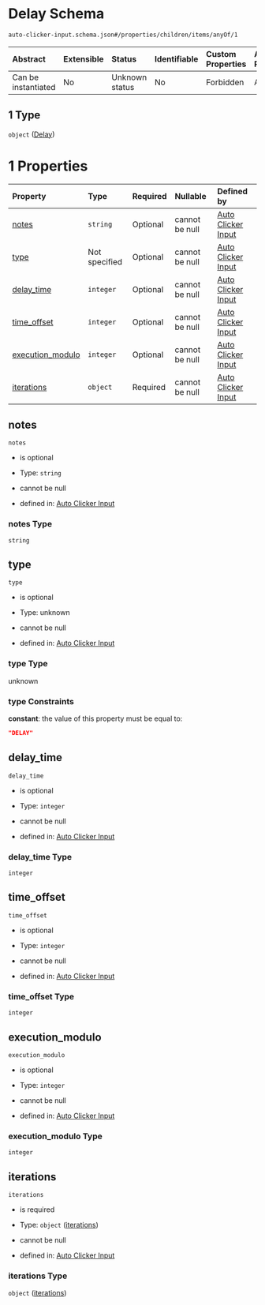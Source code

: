 # Delay Schema

```txt
auto-clicker-input.schema.json#/properties/children/items/anyOf/1
```



| Abstract            | Extensible | Status         | Identifiable | Custom Properties | Additional Properties | Access Restrictions | Defined In                                                                                          |
| :------------------ | :--------- | :------------- | :----------- | :---------------- | :-------------------- | :------------------ | :-------------------------------------------------------------------------------------------------- |
| Can be instantiated | No         | Unknown status | No           | Forbidden         | Allowed               | none                | [auto-clicker-input.schema.json\*](../../out/auto-clicker-input.schema.json "open original schema") |

## 1 Type

`object` ([Delay](auto-clicker-input-properties-events-items-anyof-delay.md))

# 1 Properties

| Property                               | Type          | Required | Nullable       | Defined by                                                                                                                                                                                                  |
| :------------------------------------- | :------------ | :------- | :------------- | :---------------------------------------------------------------------------------------------------------------------------------------------------------------------------------------------------------- |
| [notes](#notes)                        | `string`      | Optional | cannot be null | [Auto Clicker Input](auto-clicker-input-properties-events-items-anyof-delay-properties-notes.md "auto-clicker-input.schema.json#/properties/children/items/anyOf/1/properties/notes")                       |
| [type](#type)                          | Not specified | Optional | cannot be null | [Auto Clicker Input](auto-clicker-input-properties-events-items-anyof-delay-properties-type.md "auto-clicker-input.schema.json#/properties/children/items/anyOf/1/properties/type")                         |
| [delay\_time](#delay_time)             | `integer`     | Optional | cannot be null | [Auto Clicker Input](auto-clicker-input-properties-events-items-anyof-delay-properties-delay_time.md "auto-clicker-input.schema.json#/properties/children/items/anyOf/1/properties/delay_time")             |
| [time\_offset](#time_offset)           | `integer`     | Optional | cannot be null | [Auto Clicker Input](auto-clicker-input-properties-events-items-anyof-delay-properties-time_offset.md "auto-clicker-input.schema.json#/properties/children/items/anyOf/1/properties/time_offset")           |
| [execution\_modulo](#execution_modulo) | `integer`     | Optional | cannot be null | [Auto Clicker Input](auto-clicker-input-properties-events-items-anyof-delay-properties-execution_modulo.md "auto-clicker-input.schema.json#/properties/children/items/anyOf/1/properties/execution_modulo") |
| [iterations](#iterations)              | `object`      | Required | cannot be null | [Auto Clicker Input](auto-clicker-input-defs-iterations.md "auto-clicker-input.schema.json#/properties/children/items/anyOf/1/properties/iterations")                                                       |

## notes



`notes`

*   is optional

*   Type: `string`

*   cannot be null

*   defined in: [Auto Clicker Input](auto-clicker-input-properties-events-items-anyof-delay-properties-notes.md "auto-clicker-input.schema.json#/properties/children/items/anyOf/1/properties/notes")

### notes Type

`string`

## type



`type`

*   is optional

*   Type: unknown

*   cannot be null

*   defined in: [Auto Clicker Input](auto-clicker-input-properties-events-items-anyof-delay-properties-type.md "auto-clicker-input.schema.json#/properties/children/items/anyOf/1/properties/type")

### type Type

unknown

### type Constraints

**constant**: the value of this property must be equal to:

```json
"DELAY"
```

## delay\_time



`delay_time`

*   is optional

*   Type: `integer`

*   cannot be null

*   defined in: [Auto Clicker Input](auto-clicker-input-properties-events-items-anyof-delay-properties-delay_time.md "auto-clicker-input.schema.json#/properties/children/items/anyOf/1/properties/delay_time")

### delay\_time Type

`integer`

## time\_offset



`time_offset`

*   is optional

*   Type: `integer`

*   cannot be null

*   defined in: [Auto Clicker Input](auto-clicker-input-properties-events-items-anyof-delay-properties-time_offset.md "auto-clicker-input.schema.json#/properties/children/items/anyOf/1/properties/time_offset")

### time\_offset Type

`integer`

## execution\_modulo



`execution_modulo`

*   is optional

*   Type: `integer`

*   cannot be null

*   defined in: [Auto Clicker Input](auto-clicker-input-properties-events-items-anyof-delay-properties-execution_modulo.md "auto-clicker-input.schema.json#/properties/children/items/anyOf/1/properties/execution_modulo")

### execution\_modulo Type

`integer`

## iterations



`iterations`

*   is required

*   Type: `object` ([iterations](auto-clicker-input-defs-iterations.md))

*   cannot be null

*   defined in: [Auto Clicker Input](auto-clicker-input-defs-iterations.md "auto-clicker-input.schema.json#/properties/children/items/anyOf/1/properties/iterations")

### iterations Type

`object` ([iterations](auto-clicker-input-defs-iterations.md))
